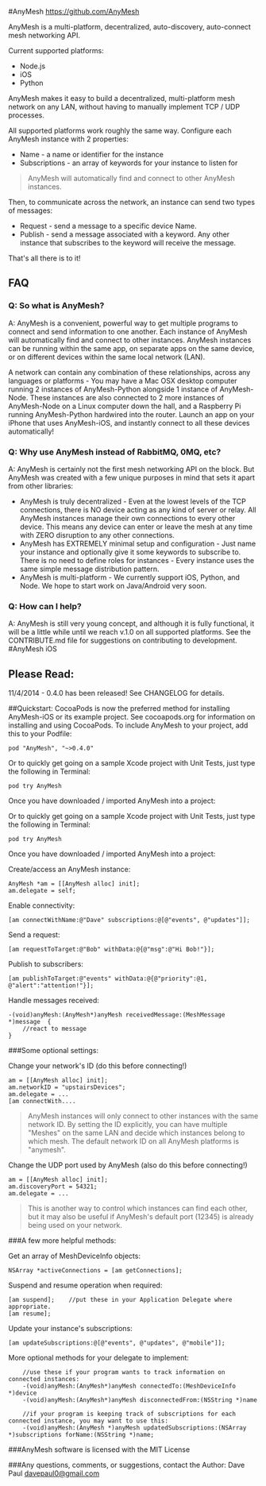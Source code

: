 #AnyMesh
https://github.com/AnyMesh


AnyMesh is a multi-platform, decentralized, auto-discovery, auto-connect mesh networking API.

Current supported platforms:

* Node.js
* iOS
* Python

AnyMesh makes it easy to build a decentralized, multi-platform mesh network on any LAN, without having to manually implement TCP / UDP processes.

All supported platforms work roughly the same way.  Configure each AnyMesh instance with 2 properties:

* Name - a name or identifier for the instance
* Subscriptions - an array of keywords for your instance to listen for

> AnyMesh will automatically find and connect to other AnyMesh
> instances.

Then, to communicate across the network, an instance can send two types of messages:

* Request - send a message to a specific device Name.
* Publish - send a message associated with a keyword.  Any other instance that subscribes to the keyword will receive the message.

That's all there is to it!
## FAQ

### Q: So what is AnyMesh?
A: AnyMesh is a convenient, powerful way to get multiple programs to connect and send information to one another.
Each instance of AnyMesh will automatically find and connect to other instances.  AnyMesh instances can be running within the same app,
on separate apps on the same device, or on different devices within the same local network (LAN).

A network can contain any combination of these relationships, across any languages or platforms -
You may have a Mac OSX desktop computer running 2 instances of AnyMesh-Python alongside 1 instance of AnyMesh-Node.  These instances are
also connected to 2 more instances of AnyMesh-Node on a Linux computer down the hall, and a Raspberry Pi running AnyMesh-Python hardwired into the router.
Launch an app on your iPhone that uses AnyMesh-iOS, and instantly connect to all these devices automatically!

### Q: Why use AnyMesh instead of RabbitMQ, 0MQ, etc?
A: AnyMesh is certainly not the first mesh networking API on the block.  But AnyMesh was created with a few unique purposes in mind that sets it apart
from other libraries:

* AnyMesh is truly decentralized - Even at the lowest levels of the TCP connections, there is NO device acting as any kind of server or relay.
All AnyMesh instances manage their own connections to every other device.  This means any device can enter or leave the mesh at any time with ZERO disruption
to any other connections.
* AnyMesh has EXTREMELY minimal setup and configuration - Just name your instance and optionally give it some keywords to subscribe to.  There is no need to define roles for instances -
Every instance uses the same simple message distribution pattern.
* AnyMesh is multi-platform - We currently support iOS, Python, and Node.  We hope to start work on Java/Android very soon.


### Q: How can I help?
A: AnyMesh is still very young concept, and although it is fully functional, it will be a little while until we reach v.1.0 on all supported
platforms.  See the CONTRIBUTE.md file for suggestions on contributing to development.
#AnyMesh iOS
## Please Read:
11/4/2014 - 0.4.0 has been released!  See CHANGELOG for details.


##Quickstart:
CocoaPods is now the preferred method for installing AnyMesh-iOS or its example project. See cocoapods.org for information on installing and using CocoaPods.
To include AnyMesh to your project, add this to your Podfile:

    pod "AnyMesh", "~>0.4.0"

Or to quickly get going on a sample Xcode project with Unit Tests, just type the following in Terminal:

    pod try AnyMesh

Once you have downloaded / imported AnyMesh into a project:

Or to quickly get going on a sample Xcode project with Unit Tests, just type the following in Terminal:

    pod try AnyMesh

Once you have downloaded / imported AnyMesh into a project:

Create/access an AnyMesh instance:

    AnyMesh *am = [[AnyMesh alloc] init];
    am.delegate = self;

Enable connectivity:

    [am connectWithName:@"Dave" subscriptions:@[@"events", @"updates"]];

Send a request:

    [am requestToTarget:@"Bob" withData:@{@"msg":@"Hi Bob!"}];

Publish to subscribers:

    [am publishToTarget:@"events" withData:@{@"priority":@1, @"alert":"attention!"}];

Handle messages received:

    -(void)anyMesh:(AnyMesh*)anyMesh receivedMessage:(MeshMessage *)message  {
        //react to message
    }

###Some optional settings:

Change your network's ID (do this before connecting!)

    am = [[AnyMesh alloc] init];
    am.networkID = "upstairsDevices";
    am.delegate = ...
    [am connectWith....

> AnyMesh instances will only connect to other instances with the same network ID.  By setting the ID explicitly, you can have multiple "Meshes" on the same LAN and decide which instances belong to which mesh.  The default network ID on all AnyMesh platforms is "anymesh".

Change the UDP port used by AnyMesh (also do this before connecting!)

    am = [[AnyMesh alloc] init];
    am.discoveryPort = 54321;
    am.delegate = ...

> This is another way to control which instances can find each other, but it may also be useful if AnyMesh's default port (12345) is already being used on your network.

###A few more helpful methods:

Get an array of MeshDeviceInfo objects:

    NSArray *activeConnections = [am getConnections];


Suspend and resume operation when required:

    [am suspend];    //put these in your Application Delegate where appropriate.
    [am resume];

Update your instance's subscriptions:

    [am updateSubscriptions:@[@"events", @"updates", @"mobile"]];

More optional methods for your delegate to implement:

        //use these if your program wants to track information on connected instances:
        -(void)anyMesh:(AnyMesh*)anyMesh connectedTo:(MeshDeviceInfo *)device
        -(void)anyMesh:(AnyMesh*)anyMesh disconnectedFrom:(NSString *)name

        //if your program is keeping track of subscriptions for each connected instance, you may want to use this:
        -(void)anyMesh:(AnyMesh *)anyMesh updatedSubscriptions:(NSArray *)subscriptions forName:(NSString *)name;

###AnyMesh software is licensed with the MIT License

###Any questions, comments, or suggestions, contact the Author:
Dave Paul
davepaul0@gmail.com

